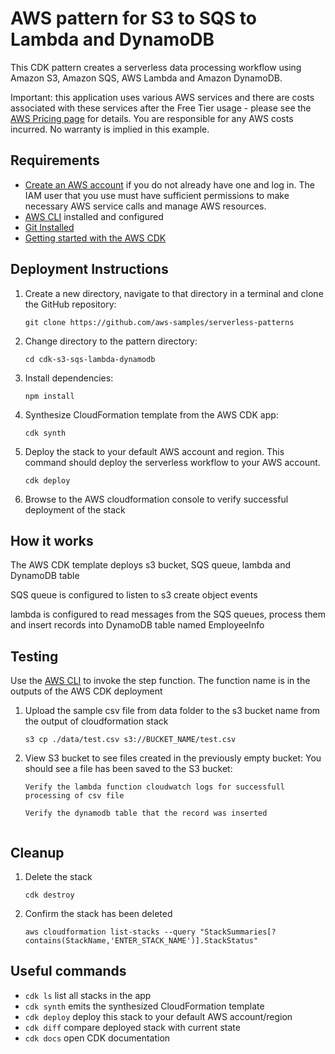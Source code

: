 # AWS pattern for S3 to SQS to Lambda and DynamoDB

This CDK pattern creates a serverless data processing workflow using Amazon S3, Amazon SQS, AWS Lambda and Amazon DynamoDB.

Important: this application uses various AWS services and there are costs associated with these services after the Free Tier usage - please see the [AWS Pricing page](https://aws.amazon.com/pricing/) for details. You are responsible for any AWS costs incurred. No warranty is implied in this example.

## Requirements

* [Create an AWS account](https://portal.aws.amazon.com/gp/aws/developer/registration/index.html) if you do not already have one and log in. The IAM user that you use must have sufficient permissions to make necessary AWS service calls and manage AWS resources.
* [AWS CLI](https://docs.aws.amazon.com/cli/latest/userguide/install-cliv2.html) installed and configured
* [Git Installed](https://git-scm.com/book/en/v2/Getting-Started-Installing-Git)
* [Getting started with the AWS CDK](https://docs.aws.amazon.com/cdk/v2/guide/getting_started.html)

## Deployment Instructions

 1. Create a new directory, navigate to that directory in a terminal and clone the GitHub repository:
    ```
    git clone https://github.com/aws-samples/serverless-patterns
    ```
 2. Change directory to the pattern directory:
     ```
     cd cdk-s3-sqs-lambda-dynamodb
     ```
 3. Install dependencies:
     ```
     npm install
     ```

 4. Synthesize CloudFormation template from the AWS CDK app:
     ```
     cdk synth
     ```
 5. Deploy the stack to your default AWS account and region. This command should deploy the serverless workflow to your AWS account.
     ```
     cdk deploy
     ```
 6. Browse to the AWS cloudformation console to verify successful deployment of the stack

## How it works

The AWS CDK  template deploys s3 bucket, SQS queue, lambda and DynamoDB table 

SQS queue is configured to listen to s3 create object events

lambda is configured to read messages from the SQS queues, process them and insert records into DynamoDB table named EmployeeInfo 



## Testing

Use the [AWS CLI](https://docs.aws.amazon.com/cli/latest/userguide/install-cliv2.html) to invoke the step function. The function name is in the outputs of the AWS CDK deployment

 1. Upload the sample csv file from data folder to the s3 bucket name from the output of cloudformation stack
    ```
    s3 cp ./data/test.csv s3://BUCKET_NAME/test.csv
    ```
 2. View S3 bucket to see files created in the previously empty bucket: You should see a file has been saved to the S3 bucket:
    ```
    Verify the lambda function cloudwatch logs for successfull processing of csv file
   
    Verify the dynamodb table that the record was inserted
  
    ```

## Cleanup

 1. Delete the stack
    ```
    cdk destroy
    ```
 2. Confirm the stack has been deleted
    ```
    aws cloudformation list-stacks --query "StackSummaries[?contains(StackName,'ENTER_STACK_NAME')].StackStatus"
    ```

## Useful commands

 * `cdk ls`          list all stacks in the app
 * `cdk synth`       emits the synthesized CloudFormation template
 * `cdk deploy`      deploy this stack to your default AWS account/region
 * `cdk diff`        compare deployed stack with current state
 * `cdk docs`        open CDK documentation
